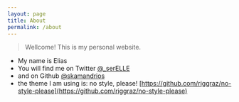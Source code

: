 ```yaml
---
layout: page
title: About
permalink: /about
---
```


> Wellcome! This is my personal website.

- My name is Elias
- You will find me on Twitter <a href='https://twitter.com/_serELLE'> @_serELLE</a>
- and on Github <a href='https://github.com/skamandrios'> @skamandrios</a>
- the theme I am using is: no style, please! [https://github.com/riggraz/no-style-please](https://github.com/riggraz/no-style-please)
